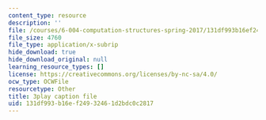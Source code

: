 ```yaml
---
content_type: resource
description: ''
file: /courses/6-004-computation-structures-spring-2017/131df993b16ef24932461d2bdc0c2817_3VGZANOQXAM.srt
file_size: 4760
file_type: application/x-subrip
hide_download: true
hide_download_original: null
learning_resource_types: []
license: https://creativecommons.org/licenses/by-nc-sa/4.0/
ocw_type: OCWFile
resourcetype: Other
title: 3play caption file
uid: 131df993-b16e-f249-3246-1d2bdc0c2817
---
```

